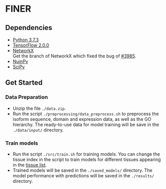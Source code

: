 # FINER

## Dependencies
- [Python 3.7.3](https://www.python.org/downloads/release/python-373/)</br>
- [TensorFlow 2.0.0](https://www.tensorflow.org/)</br>
- [NetworkX](https://github.com/haochenucr/networkx/tree/bugfix-for-to_scipy_sparse_matrix-function)</br>
Get the branch of NetworkX which fixed the bug of [#3985](https://github.com/networkx/networkx/pull/3985).</br>
- [NumPy](https://numpy.org/)</br>
- [SciPy](https://www.scipy.org/)</br>

## Get Started
### Data Preparation
- Unzip the file `./data.zip`.
- Run the script `./preprocessing/data_preprocess.sh` to preprocess the isoform sequence, domain and expression data, as well as the GO hierarchy. The ready-to-use data for model training will be save in the `./data/input/` directory.

### Train models
- Run the script `./src/train.sh` for training models. You can change the tissue index in the script to train models for different tissues appearing in the [tissue list]().
- Trained models will be saved in the `./saved_models/` directory. The model performance with predictions will be saved in the `./results/` directory.
